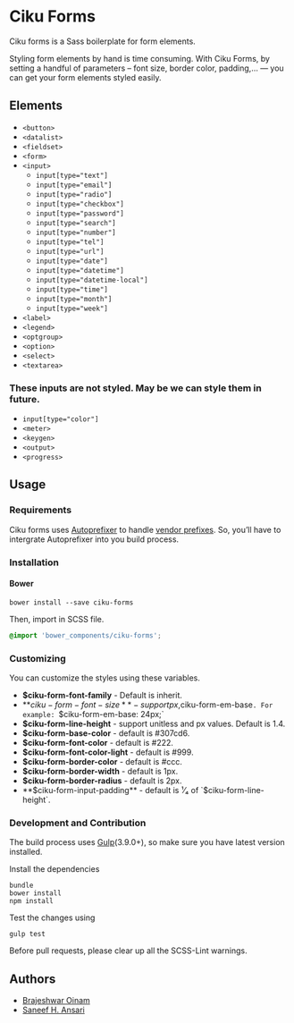 # Ciku Forms

Ciku forms is a Sass boilerplate for form elements.

Styling form elements by hand is time consuming. With Ciku Forms, by setting a handful of parameters – font size, border color, padding,… — you can get your form elements styled easily.

## Elements

- `<button>`
- `<datalist>`
- `<fieldset>`
- `<form>`
- `<input>`
    - `input[type="text"]`
    - `input[type="email"]`
    - `input[type="radio"]` 
    - `input[type="checkbox"]`
    - `input[type="password"]`
    - `input[type="search"]`
    - `input[type="number"]`
    - `input[type="tel"]`
    - `input[type="url"]`
    - `input[type="date"]`
    - `input[type="datetime"]`
    - `input[type="datetime-local"]`
    - `input[type="time"]`
    - `input[type="month"]`
    - `input[type="week"]` 
- `<label>`
- `<legend>`
- `<optgroup>`
- `<option>`
- `<select>`
- `<textarea>`

### These inputs are not styled. May be we can style them in future.

- `input[type="color"]`
- `<meter>`
- `<keygen>`
- `<output>`
- `<progress>`

## Usage

### Requirements

Ciku forms uses [Autoprefixer](https://github.com/postcss/autoprefixer) to handle [vendor prefixes](http://webdesign.about.com/od/css/a/css-vendor-prefixes.htm). So, you’ll have to intergrate Autoprefixer into you build process.

### Installation

#### Bower

```Shell
bower install --save ciku-forms
```

Then, import in SCSS file.
```SCSS
@import 'bower_components/ciku-forms';
```

### Customizing

You can customize the styles using these variables.

- **$ciku-form-font-family** - Default is inherit.
- **$ciku-form-font-size** - support px, % and em values. Default is 100%. When the unit is either % or em, the assumption is 1em = 16px. You can change this by defining `$ciku-form-em-base`. For example: `$ciku-form-em-base: 24px;`
- **$ciku-form-line-height** - support unitless and px values. Default is 1.4.
- **$ciku-form-base-color** - default is #307cd6.
- **$ciku-form-font-color** - default is #222.
- **$ciku-form-font-color-light** - default is #999.
- **$ciku-form-border-color** - default is #ccc.
- **$ciku-form-border-width** - default is 1px.
- **$ciku-form-border-radius** - default is 2px.
- **$ciku-form-input-padding** - default is ¹⁄₄ of `$ciku-form-line-height`.

### Development and Contribution

The build process uses [Gulp](http://gulpjs.com/)(3.9.0+), so make sure you have latest version installed.

Install the dependencies
```Shell
bundle
bower install
npm install
```

Test the changes using
```Shell
gulp test
```

Before pull requests, please clear up all the SCSS-Lint warnings.

## Authors

- [Brajeshwar Oinam](http://brajeshwar.me/)
- [Saneef H. Ansari](https://saneef.com)

